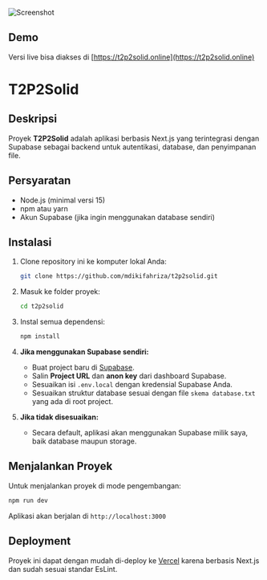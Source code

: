 ![Screenshot](https://github.com/user-attachments/assets/c652ca38-698b-4fde-a5e7-164e98147cad)

## Demo
Versi live bisa diakses di [https://t2p2solid.online](https://t2p2solid.online)

# T2P2Solid

## Deskripsi

Proyek **T2P2Solid** adalah aplikasi berbasis Next.js yang terintegrasi dengan Supabase sebagai backend untuk autentikasi, database, dan penyimpanan file.

## Persyaratan

* Node.js (minimal versi 15)
* npm atau yarn
* Akun Supabase (jika ingin menggunakan database sendiri)

## Instalasi

1. Clone repository ini ke komputer lokal Anda:

   ```bash
   git clone https://github.com/mdikifahriza/t2p2solid.git
   ```

2. Masuk ke folder proyek:

   ```bash
   cd t2p2solid
   ```

3. Instal semua dependensi:

   ```bash
   npm install
   ```

4. **Jika menggunakan Supabase sendiri:**

   * Buat project baru di [Supabase](https://supabase.com/).
   * Salin **Project URL** dan **anon key** dari dashboard Supabase.
   * Sesuaikan isi `.env.local` dengan kredensial Supabase Anda.
   * Sesuaikan struktur database sesuai dengan file `skema database.txt` yang ada di root project.

6. **Jika tidak disesuaikan:**

   * Secara default, aplikasi akan menggunakan Supabase milik saya, baik database maupun storage.

## Menjalankan Proyek

Untuk menjalankan proyek di mode pengembangan:

```bash
npm run dev
```

Aplikasi akan berjalan di `http://localhost:3000`

## Deployment

Proyek ini dapat dengan mudah di-deploy ke [Vercel](https://vercel.com/) karena berbasis Next.js dan sudah sesuai standar EsLint.

